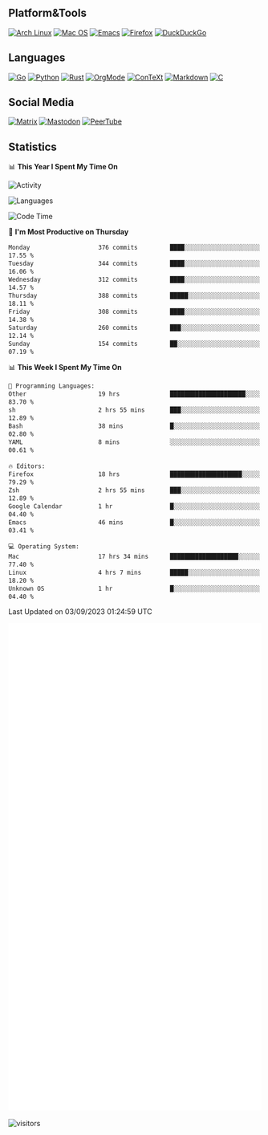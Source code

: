 ## Platform&Tools

[![Arch Linux](https://img.shields.io/badge/ArchLinux-1793D1?logo=arch-linux&logoColor=fff&style=flat-square)](https://archlinux.org/)
[![Mac OS](https://img.shields.io/badge/MacOS-000000?style=flat-square&logo=macos&logoColor=F0F0F0)](https://www.apple.com/macos/)
[![Emacs](https://img.shields.io/badge/Emacs-%237F5AB6.svg?&style=flat-square&logo=gnu-emacs&logoColor=white)](https://www.gnu.org/software/emacs/)
[![Firefox](https://img.shields.io/badge/Firefox-FF7139?style=flat-square&logo=Firefox-Browser&logoColor=white)](https://firefox.com/)
[![DuckDuckGo](https://img.shields.io/badge/DuckDuckGo-DE5833?style=flat-square&logo=DuckDuckGo&logoColor=white)](https://duckduckgo.com/)

## Languages

[![Go](https://img.shields.io/badge/Golang-%2300ADD8.svg?style=flat-square&logo=go&logoColor=white)](https://golang.org/)
[![Python](https://img.shields.io/badge/Python-3670A0?style=flat-square&logo=python&logoColor=ffdd54)](https://www.python.org/)
[![Rust](https://img.shields.io/badge/Rust-%23000000.svg?style=flat-square&logo=rust&logoColor=white)](https://www.rust-lang.org/)
[![OrgMode](https://img.shields.io/badge/OrgMode-%23000000.svg?style=flat-square&logo=org&logoColor=white)](https://orgmode.org/)
[![ConTeXt](https://img.shields.io/badge/ConTeXt-%23008080.svg?style=flat-square&logo=latex&logoColor=white)](https://contextgarden.net/)
[![Markdown](https://img.shields.io/badge/MarkDown-%23000000.svg?style=flat-square&logo=markdown&logoColor=white)](https://daringfireball.net/projects/markdown/)
[![C](https://img.shields.io/badge/C-%2300599C.svg?style=flat-square&logo=c&logoColor=white)](https://www.iso.org/standard/74528.html)

## Social Media
<!--[![Telegram](https://img.shields.io/badge/SteamedFish-2CA5E0?style=social&logo=telegram&logoColor=white)](https://t.me/SteamedFish)-->

[![Matrix](https://img.shields.io/badge/SteamedFish-2CA5E0?style=social&logo=matrix&logoColor=black)](https://matrix.to/#/@i:steamedfish.org)
[![Mastodon](https://img.shields.io/mastodon/follow/109596467238113271?domain=https%3A%2F%2Fmastodon.steamedfish.org%2F&style=social)](https://steamedfish.org/@SteamedFish)
[![PeerTube](https://img.shields.io/badge/PeerTube-23000000.svg?logo=peertube&style=social)](https://peertube.steamedfish.org/)

## Statistics


📊 **This Year I Spent My Time On** 

![Activity](https://wakatime.com/share/@SteamedFish/7529f30a-f1b7-40a4-8d09-e6d855cb7a13.png)

![Languages](https://wakatime.com/share/@SteamedFish/1c5e5366-0e9e-40d8-ac85-d630f61b69c6.svg)

<!--START_SECTION:waka-->
![Code Time](http://img.shields.io/badge/Code%20Time-2%2C757%20hrs%2030%20mins-blue)

📅 **I'm Most Productive on Thursday** 

```text
Monday                   376 commits         ████░░░░░░░░░░░░░░░░░░░░░   17.55 % 
Tuesday                  344 commits         ████░░░░░░░░░░░░░░░░░░░░░   16.06 % 
Wednesday                312 commits         ████░░░░░░░░░░░░░░░░░░░░░   14.57 % 
Thursday                 388 commits         █████░░░░░░░░░░░░░░░░░░░░   18.11 % 
Friday                   308 commits         ████░░░░░░░░░░░░░░░░░░░░░   14.38 % 
Saturday                 260 commits         ███░░░░░░░░░░░░░░░░░░░░░░   12.14 % 
Sunday                   154 commits         ██░░░░░░░░░░░░░░░░░░░░░░░   07.19 % 
```


📊 **This Week I Spent My Time On** 

```text
💬 Programming Languages: 
Other                    19 hrs              █████████████████████░░░░   83.70 % 
sh                       2 hrs 55 mins       ███░░░░░░░░░░░░░░░░░░░░░░   12.89 % 
Bash                     38 mins             █░░░░░░░░░░░░░░░░░░░░░░░░   02.80 % 
YAML                     8 mins              ░░░░░░░░░░░░░░░░░░░░░░░░░   00.61 % 

🔥 Editors: 
Firefox                  18 hrs              ████████████████████░░░░░   79.29 % 
Zsh                      2 hrs 55 mins       ███░░░░░░░░░░░░░░░░░░░░░░   12.89 % 
Google Calendar          1 hr                █░░░░░░░░░░░░░░░░░░░░░░░░   04.40 % 
Emacs                    46 mins             █░░░░░░░░░░░░░░░░░░░░░░░░   03.41 % 

💻 Operating System: 
Mac                      17 hrs 34 mins      ███████████████████░░░░░░   77.40 % 
Linux                    4 hrs 7 mins        █████░░░░░░░░░░░░░░░░░░░░   18.20 % 
Unknown OS               1 hr                █░░░░░░░░░░░░░░░░░░░░░░░░   04.40 % 
```


 Last Updated on 03/09/2023 01:24:59 UTC
<!--END_SECTION:waka-->


![Metrics](https://github.com/SteamedFish/SteamedFish/blob/master/github-metrics.svg)


![visitors](https://visitor-badge.laobi.icu/badge?page_id=SteamedFish.SteamedFish)
